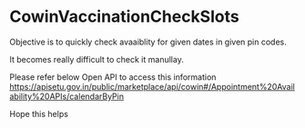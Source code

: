 # CowinVaccinationCheckSlots

Objective is to quickly check avaaiblity for given dates in given pin codes.

It becomes really difficult to check it manullay.

Please refer below Open API to access this information
https://apisetu.gov.in/public/marketplace/api/cowin#/Appointment%20Availability%20APIs/calendarByPin

Hope this helps
